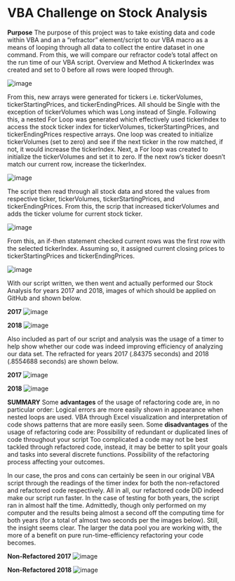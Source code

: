 # VBA Challenge on Stock Analysis

**Purpose**
The purpose of this project was to take existing data and code within VBA and an a “refractor” element/script to our VBA macro as a means of looping through all data to collect the entire dataset in one command. From this, we will compare our refractor code’s total affect on the run time of our VBA script.
Overview and Method
A tickerIndex was created and set to 0 before all rows were looped through.

![image](https://user-images.githubusercontent.com/91284661/136671367-17ee7c13-be6e-459f-88ad-375d75a37584.png)
 
From this, new arrays were generated for tickers i.e. tickerVolumes, tickerStartingPrices, and tickerEndingPrices. All should be Single with the exception of tickerVolumes which was Long instead of Single. Following this, a nested For Loop was generated which effectively used tickerIndex to access the stock ticker index for tickerVolumes, tickerStartingPrices, and tickerEndingPrices respective arrays. One loop was created to initialize tickerVolumes (set to zero) and  see if the next ticker in the row matched, if not, it would increase the tickerIndex.
Next, a For loop was created to initialize the tickerVolumes and set it to zero. If the next row’s ticker doesn’t match our current row, increase the tickerIndex. 

![image](https://user-images.githubusercontent.com/91284661/136671395-a79d49ee-00fe-403a-a835-677344bfa25a.png)

The script then read through all stock data and stored the values from respective ticker, tickerVolumes, tickerStartingPrices, and tickerEndingPrices. From this, the scrip that increased tickerVolumes and adds the ticker volume for current stock ticker.

![image](https://user-images.githubusercontent.com/91284661/136671403-6940ab42-6e13-4880-82ec-a5daf4cd3670.png)

From this, an if-then statement checked current rows was the first row with the selected tickerIndex. Assuming so, it assigned current closing prices to tickerStartingPrices and tickerEndingPrices.

![image](https://user-images.githubusercontent.com/91284661/136671406-4ab932eb-09e2-4233-9625-a91a00395021.png)

With our script written, we then went and actually performed our Stock Analysis for years 2017 and 2018, images of which should be applied on GitHub and shown below. 

**2017**
![image](https://user-images.githubusercontent.com/91284661/136671413-bb6c3eff-63dc-45bb-94fe-1083b7433fb8.png)

**2018**
![image](https://user-images.githubusercontent.com/91284661/136671466-50de3cd0-4a82-4a50-ab17-5733557738d6.png)
 
Also included as part of our script and analysis was the usage of a timer to help show whether our code was indeed improving efficiency of analyzing our data set. The refracted for years 2017 (.84375 seconds) and 2018 (.8554688 seconds) are shown below. 

**2017**
![image](https://user-images.githubusercontent.com/91284661/136671474-75bce83d-6037-4da7-8b5f-0bbdcabf4da7.png)

**2018**
![image](https://user-images.githubusercontent.com/91284661/136671418-3544375d-b5f7-4e76-a631-2d03717f3574.png)
 
**SUMMARY**
Some **advantages** of the usage of refactoring code are, in no particular order:
	Logical errors are more easily shown in appearance when nested loops are used.
	VBA through Excel visualization and interpretation of code shows patterns that are more easily seen.
Some **disadvantages** of the usage of refactoring code are:
	Possibility of redundant or duplicated lines of code throughout your script
	Too complicated a code may not be best tackled through refactored code, instead, it may be better to split your goals and tasks into several discrete functions.
	Possibility of the refactoring process affecting your outcomes.

In our case, the pros and cons can certainly be seen in our original VBA script through the readings of the timer index for both the non-refactored and refactored code respectively. All in all, our refactored code DID indeed make our script run faster. In the case of testing for both years, the script ran in almost half the time. Admittedly, though only performed on my computer and the results being almost a second off the computing time for both years (for a total of almost two seconds per the images below). Still, the insight seems clear. The larger the data pool you are working with, the more of a benefit on pure run-time-efficiency refactoring your code becomes.

**Non-Refactored 2017**
![image](https://user-images.githubusercontent.com/91284661/136671430-e3540cce-b42b-491c-9aa8-761590b22993.png)

**Non-Refactored 2018**
![image](https://user-images.githubusercontent.com/91284661/136671434-09772ba6-9aa7-4405-a596-5948a3af013a.png)

